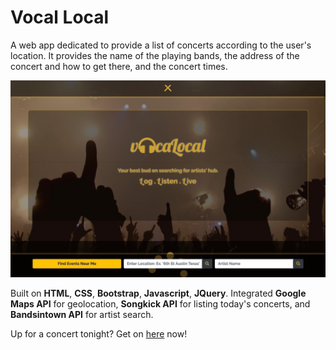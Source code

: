 # Vocal Local

A web app dedicated to provide a list of concerts according to the user's location. It provides the name of the playing bands, the address of the concert and how to get there, and the concert times.

![Vocal Local Landing Page](assets/images/VocalLocal.jpg)

Built on **HTML**, **CSS**, **Bootstrap**, **Javascript**, **JQuery**. Integrated **Google Maps API** for geolocation, **Songkick API** for listing today's concerts, and **Bandsintown API** for artist search.


Up for a concert tonight? Get on [here](https://acordafrederick.github.io/vocal-local/) now!